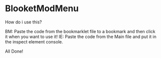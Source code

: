 # BlooketModMenu
How do i use this?

BM: Paste the code from the bookmarklet file to a bookmark and then click it when you want to use it!
IE: Paste the code from the Main file and put it in the inspect element console.

All Done!

